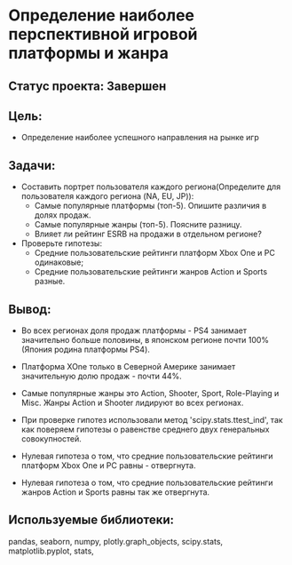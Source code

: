 # Определение наиболее перспективной игровой платформы и жанра
## Статус проекта: Завершен

## Цель:
- Определение наиболее успешного направления на рынке игр

## Задачи:
- Составить портрет пользователя каждого региона(Определите для пользователя каждого региона (NA, EU, JP)):
  - Самые популярные платформы (топ-5). Опишите различия в долях продаж.
  - Самые популярные жанры (топ-5). Поясните разницу.
  - Влияет ли рейтинг ESRB на продажи в отдельном регионе?
- Проверьте гипотезы:
  - Средние пользовательские рейтинги платформ Xbox One и PC одинаковые;
  - Средние пользовательские рейтинги жанров Action и Sports разные.

## Вывод:
- Во всех регионах доля продаж платформы - PS4 занимает значительно больше половины, в японском регионе почти 100% (Япония родина платформы PS4).
- Платформа XOne только в Северной Америке занимает значительную долю продаж - почти 44%.
- Самые популярные жанры это Action, Shooter, Sport, Role-Playing и Misc. Жанры Action и Shooter лидируют во всех регионах.

- При проверке гипотез использовали метод 'scipy.stats.ttest_ind', так как поверяем гипотезы о равенстве среднего двух генеральных совокупностей.
- Нулевая гипотеза о том, что средние пользовательские рейтинги платформ Xbox One и PC равны - отвергнута.
- Нулевая гипотеза о том, что средние пользовательские рейтинги жанров Action и Sports равны так же отвергнута.

## Используемые библиотеки:
pandas, seaborn, numpy, plotly.graph_objects, scipy.stats, matplotlib.pyplot, stats, 
